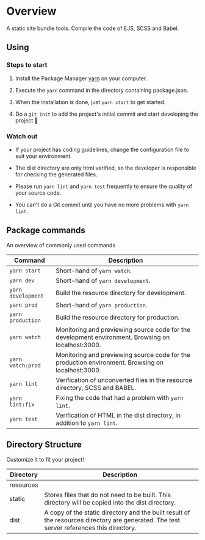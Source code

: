 # Overview

A static site bundle tools.
Compile the code of EJS, SCSS and Babel.

## Using

### Steps to start

1. Install the Package Manager [yarn](https://classic.yarnpkg.com/en/docs/install) on your computer.

2. Execute the `yarn` command in the directory containing package.json.

3. When the installation is done, just `yarn start` to get started.

4. Do a `git init` to add the project's initial commit and start developing the project 🎉

### Watch out

- If your project has coding guidelines, change the configuration file to suit your environment.

- The dist directory are only html verified, so the developer is responsible for checking the generated files.

- Please run `yarn lint` and `yarn test` frequently to ensure the quality of your source code.

- You can't do a Git commit until you have no more problems with `yarn lint`.

## Package commands

An overview of commonly used commands

| Command            | Description                                                                                        |
| ------------------ | -------------------------------------------------------------------------------------------------- |
| `yarn start`       | Short-hand of `yarn watch`.                                                                        |
| `yarn dev`         | Short-hand of `yarn development`.                                                                  |
| `yarn development` | Build the resource directory for development.                                                      |
| `yarn prod`        | Short-hand of `yarn production`.                                                                   |
| `yarn production`  | Build the resource directory for production.                                                       |
| `yarn watch`       | Monitoring and previewing source code for the development environment. Browsing on localhost:3000. |
| `yarn watch:prod`  | Monitoring and previewing source code for the production environment. Browsing on localhost:3000.  |
| `yarn lint`        | Verification of unconverted files in the resource directory, SCSS and BABEL.                       |
| `yarn lint:fix`    | Fixing the code that had a problem with `yarn lint`.                                               |
| `yarn test`        | Verification of HTML in the dist directory, in addition to `yarn lint`.                            |

## Directory Structure

Customize it to fit your project!

| Directory | Description                                                                                                                              |
| --------- | ---------------------------------------------------------------------------------------------------------------------------------------- |
| resources |                                                                                                                                          |
| static    | Stores files that do not need to be built. This directory will be copied into the dist directory.                                        |
| dist      | A copy of the static directory and the built result of the resources directory are generated. The test server references this directory. |
